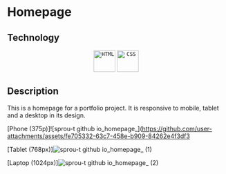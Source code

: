 # Homepage

## Technology
<div align="center">
	<code><img width="50" src="https://user-images.githubusercontent.com/25181517/192158954-f88b5814-d510-4564-b285-dff7d6400dad.png" alt="HTML" title="HTML"/></code>
	<code><img width="50" src="https://user-images.githubusercontent.com/25181517/183898674-75a4a1b1-f960-4ea9-abcb-637170a00a75.png" alt="CSS" title="CSS"/></code>
</div>

## Description
This is a homepage for a portfolio project. It is responsive to mobile, tablet and a desktop in its design.


[Phone (375p)]![sprou-t github io_homepage_](https://github.com/user-attachments/assets/fe705332-63c7-458e-b909-84262e4f3df3



[Tablet (768px)]![sprou-t github io_homepage_ (1)](https://github.com/user-attachments/assets/98f0028a-8ff7-4a6c-97ed-2003a30b450a)


[Laptop (1024px)]![sprou-t github io_homepage_ (2)](https://github.com/user-attachments/assets/a8736a85-2b6d-44a4-bfd6-af2b436476a8)